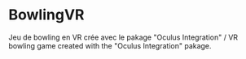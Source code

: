 # BowlingVR
Jeu de bowling en VR crée avec le pakage "Oculus Integration" / VR bowling game created with the "Oculus Integration" pakage.
